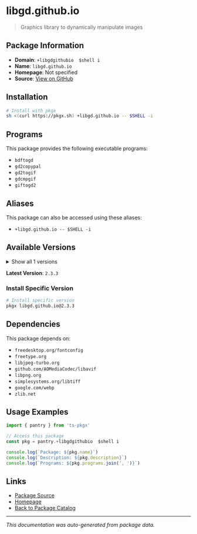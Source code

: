 # libgd.github.io

> Graphics library to dynamically manipulate images

## Package Information

- **Domain**: `+libgdgithubio  $shell i`
- **Name**: `libgd.github.io`
- **Homepage**: Not specified
- **Source**: [View on GitHub](https://github.com/pkgxdev/pantry/tree/main/projects/libgd.github.io/package.yml)

## Installation

```bash
# Install with pkgx
sh <(curl https://pkgx.sh) +libgd.github.io -- $SHELL -i
```

## Programs

This package provides the following executable programs:

- `bdftogd`
- `gd2copypal`
- `gd2togif`
- `gdcmpgif`
- `giftogd2`

## Aliases

This package can also be accessed using these aliases:

- `+libgd.github.io -- $SHELL -i`

## Available Versions

<details>
<summary>Show all 1 versions</summary>

- `2.3.3`

</details>

**Latest Version**: `2.3.3`

### Install Specific Version

```bash
# Install specific version
pkgx libgd.github.io@2.3.3
```

## Dependencies

This package depends on:

- `freedesktop.org/fontconfig`
- `freetype.org`
- `libjpeg-turbo.org`
- `github.com/AOMediaCodec/libavif`
- `libpng.org`
- `simplesystems.org/libtiff`
- `google.com/webp`
- `zlib.net`

## Usage Examples

```typescript
import { pantry } from 'ts-pkgx'

// Access this package
const pkg = pantry.+libgdgithubio  $shell i

console.log(`Package: ${pkg.name}`)
console.log(`Description: ${pkg.description}`)
console.log(`Programs: ${pkg.programs.join(', ')}`)
```

## Links

- [Package Source](https://github.com/pkgxdev/pantry/tree/main/projects/libgd.github.io/package.yml)
- [Homepage](#)
- [Back to Package Catalog](../package-catalog.md)

---

*This documentation was auto-generated from package data.*
